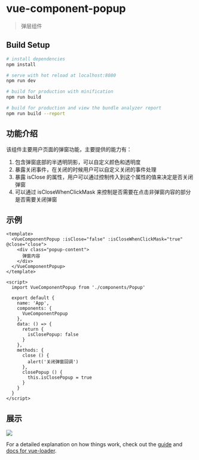 # vue-component-popup

> 弹层组件

## Build Setup

``` bash
# install dependencies
npm install

# serve with hot reload at localhost:8080
npm run dev

# build for production with minification
npm run build

# build for production and view the bundle analyzer report
npm run build --report
```

## 功能介绍
该组件主要用户页面的弹窗功能，主要提供的能力有：
1. 包含弹窗底部的半透明阴影，可以自定义颜色和透明度
2. 暴露关闭事件，在关闭的时候用户可以自定义关闭的事件处理
3. 暴露 isClose 的属性，用户可以通过控制传入到这个属性的值来决定是否关闭弹窗
4. 可以通过 isCloseWhenClickMask 来控制是否需要在点击非弹窗内容的部分是否需要关闭弹窗

## 示例
```
<template>
  <VueComponentPopup :isClose="false" :isCloseWhenClickMask="true" @close="close">
    <div class="popup-content">
      弹窗内容
    </div>
  </VueComponentPopup>
</template>

<script>
  import VueComponentPopup from './components/Popup'

  export default {
    name: 'App',
    components: {
      VueComponentPopup
    },
    data: () => {
      return {
        isClosePopup: false
      }
    },
    methods: {
      close () {
        alert('关闭弹窗回调')
      },
      closePopup () {
        this.isClosePopup = true
      }
    }
  }
</script>
```

## 展示
![](https://gw.alipayobjects.com/zos/rmsportal/gWdSBcCHMJpNLsMZJqGN.gif)


For a detailed explanation on how things work, check out the [guide](http://vuejs-templates.github.io/webpack/) and [docs for vue-loader](http://vuejs.github.io/vue-loader).
